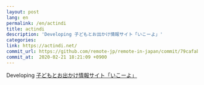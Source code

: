 ```yaml
---
layout: post
lang: en
permalink: /en/actindi
title: actindi
description: 'Developing 子どもとお出かけ情報サイト「いこーよ」'
categories: 
link: https://actindi.net/
commit_url: https://github.com/remote-jp/remote-in-japan/commit/79cafab0e3d6fe36889fb880dbaae4ba9e7ac68f
commit_at:  2020-02-21 18:21:09 +0900
---
```


<p>Developing <a href="https://iko-yo.net/">子どもとお出かけ情報サイト「いこーよ」</a></p>
